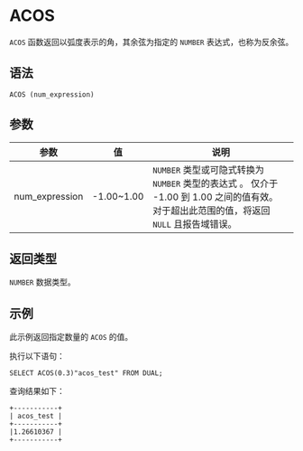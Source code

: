 ACOS 
=========================



`ACOS` 函数返回以弧度表示的角，其余弦为指定的 `NUMBER` 表达式，也称为反余弦。

语法 
--------------

    ACOS (num_expression)



参数 
--------------



|       参数       |      值      |                                             说明                                             |
|----------------|-------------|--------------------------------------------------------------------------------------------|
| num_expression | -1.00\~1.00 | `NUMBER` 类型或可隐式转换为 `NUMBER` 类型的表达式 。 仅介于 -1.00 到 1.00 之间的值有效。 对于超出此范围的值，将返回 `NULL` 且报告域错误。 |



返回类型 
----------------

`NUMBER` 数据类型。

示例 
--------------

此示例返回指定数量的 `ACOS` 的值。

执行以下语句：

    SELECT ACOS(0.3)"acos_test" FROM DUAL;



查询结果如下：

    +-----------+
    | acos_test |
    +-----------+
    |1.26610367 |     
    +-----------+


